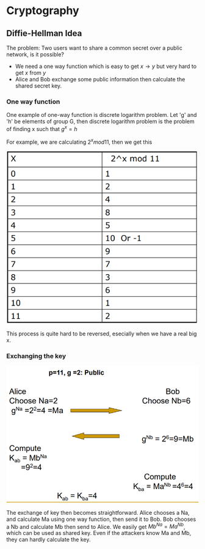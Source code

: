 # Cryptography

## Diffie-Hellman Idea

The problem: Two users want to share a common secret over a public network, is it possible?

- We need a one way function which is easy to get $x \rightarrow y$ but very hard to get $x$ from $y$
- Alice and Bob exchange some public information then calculate the shared secret key.

### One way function
One example of one-way function is discrete logarithm problem. Let 'g' and 'h' be elements of group G, then discrete logarithm problem is the problem of finding x such that $g^x = h$

For example, we are calculating $2^x mod 11$, then we get this 

![](./dlog.png)

This process is quite hard to be reversed, esecially when we have a real big x.

### Exchanging the key

![](./DH_keyexchange.png)

The exchange of key then becomes straightforward. Alice chooses a Na, and calculate Ma using one way function, then send it to Bob. Bob chooses a Nb and calculate Mb then send to Alice. We easily get $Mb^{Na} = Ma^{Nb}$, which can be used as shared key. Even if the attackers know Ma and Mb, they can hardly calculate the key.